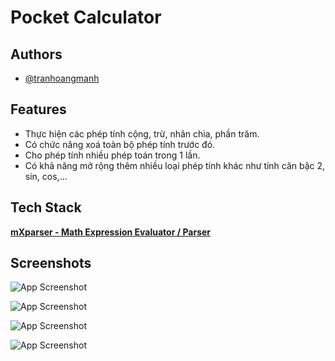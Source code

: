 
# Pocket Calculator



## Authors

- [@tranhoangmanh](https://github.com/tranhoangmanh)


## Features

- Thực hiện các phép tính cộng, trừ, nhân chia, phần trăm.
- Có chức năng xoá toàn bộ phép tính trước đó.
- Cho phép tính nhiều phép toán trong 1 lần.
- Có khả năng mở rộng thêm nhiều loại phép tính khác như tính căn bậc 2, sin, cos,...



## Tech Stack

[**mXparser - Math Expression Evaluator / Parser**](http://mathparser.org/)

## Screenshots

![App Screenshot](https://i.imgur.com/MSVdCaK.png?text=App+Screenshot+Here)

![App Screenshot](https://i.imgur.com/zA92zt8.png?text=App+Screenshot+Here)

![App Screenshot](https://i.imgur.com/3B40STX.png?text=App+Screenshot+Here)

![App Screenshot](https://i.imgur.com/YUHm2b5.png?text=App+Screenshot+Here)
